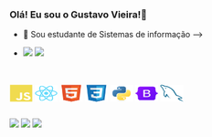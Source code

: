 ### Olá! Eu sou o Gustavo Vieira!👋

- 🔭 Sou estudante de Sistemas de informação -->
-  <img width="42%" src="https://github-readme-stats.vercel.app/api?username=Gustavo2910&show_icons=true&theme=dark">
   <img width="32%" src="https://github-readme-stats.vercel.app/api/top-langs/?username=Gustavo2910&layout=compact&theme=dark">
   
   ##
  
  <div style="display: inline_block"><br>
  <img align="center" alt="Rafa-Js" height="30" width="40" src="https://raw.githubusercontent.com/devicons/devicon/master/icons/javascript/javascript-plain.svg">
  <img align="center" alt="Rafa-React" height="30" width="40" src="https://raw.githubusercontent.com/devicons/devicon/master/icons/react/react-original.svg">
  <img align="center" alt="Rafa-HTML" height="30" width="40" src="https://raw.githubusercontent.com/devicons/devicon/master/icons/html5/html5-original.svg">
  <img align="center" alt="Rafa-CSS" height="30" width="40" src="https://raw.githubusercontent.com/devicons/devicon/master/icons/css3/css3-original.svg">
  <img align="center" alt="Rafa-Python" height="30" width="40" src="https://raw.githubusercontent.com/devicons/devicon/master/icons/python/python-original.svg">
  <img align="center" alt="Rafa-Python" height="30" width="40" src="https://raw.githubusercontent.com/devicons/devicon/master/icons/bootstrap/bootstrap-original.svg">
  <img align="center" alt="Rafa-Python" height="30" width="40" src="https://raw.githubusercontent.com/devicons/devicon/master/icons/mysql/mysql-original.svg"> </div>
  
   ##
  
  <div> 
  <a href="https://instagram.com/gu_vieira37" target="_blank"><img src="https://img.shields.io/badge/-Instagram-%23E4405F?style=for-the-badge&logo=instagram&logoColor=white" 
   target="_blank"></a> 
  <a href = "gustavo.assis2910@gmail.com"><img src="https://img.shields.io/badge/-Gmail-%23333?style=for-the-badge&logo=gmail&logoColor=white" target="_blank"></a>
  <a href="https://www.linkedin.com/in/gustavo-vieira-07b909286/" target="_blank"><img src="https://img.shields.io/badge/-LinkedIn-%230077B5?style=for-the- badge&logo=linkedin&logoColor=white" target="_blank"></a>  
  
</div>
